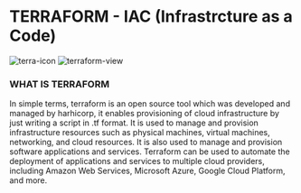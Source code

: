# TERRAFORM - IAC (Infrastrcture as a Code)
![terra-icon](https://github.com/Jmcglobal/Terraform-IaC/assets/101070055/f988df9e-d213-4ec9-a3e3-6424eb7f107f)           ![terraform-view](https://github.com/Jmcglobal/Terraform-IaC/assets/101070055/904245f9-4aab-43ab-b696-2afc4d47e279)

### WHAT IS TERRAFORM

In simple terms, terraform is an open source tool which was developed and managed by harhicorp, it enables provisioning of cloud infrastructure by just writing a script in .tf format.
It is used to manage and provision infrastructure resources such as physical machines, virtual machines, networking, and cloud resources. It is also used to manage and provision software applications and services. Terraform can be used to automate the deployment of applications and services to multiple cloud providers, including Amazon Web Services, Microsoft Azure, Google Cloud Platform, and more.

